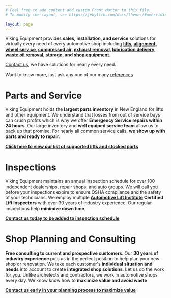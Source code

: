 ```yaml
---
# Feel free to add content and custom Front Matter to this file.
# To modify the layout, see https://jekyllrb.com/docs/themes/#overriding-theme-defaults

layout: page
---
```


Viking Equipment provides **sales, installation, and service** solutions for virtually every need of every automotive shop including **[lifts](/equipment), [alignment](/equipment), [wheel service](/equipment), [compressed air](/equipment), [exhaust removal](/equipment), [lubrication delivery](/equipment), [waste oil removal](/equipment), [storage](/equipment), and [shop equipment](/equipment).**

[Contact us](contact), we have solutions for nearly every need.

Want to know more, just ask any one of our many [references](/references)

# Parts and Service

Viking Equipment holds the **largest parts inventory** in New England for lifts and other equipment. We understand that losses from out of service bays can crush profits which is why we offer **Emergency Service repairs within 24 hours**. Our large inventory and **well equiped service team** allow us to back up that promise. For nearly all common service calls, **we show up with parts and ready to repair**.

**[Click here to view our list of supported lifts and stocked parts](/service)**

# Inspections

Viking Equipment maintains an annual inspection schedule for over 100 independent dealerships, repair shops, and auto groups. We will call you before your inspections expire to ensure OSHA compliance and the safety of your technicians. We employ multiple **[Automotive Lift Institute](https://www.autolift.org) Certified Lift Inspectors** with over 30 years of industry experience. Our regular inspections help **minimize down time**.

**[Contact us today to be added to inspection schedule](/inspections)**

# Shop Planning and Consulting

**Free consulting to current and prospective customers**. Our **30 years of industry experience** puts us in the perfect position to help plan your new shop or renovation. We take each customer's **individual situation and needs** into account to create **integrated shop solutions**. Let us do the work for you. Unlike archetects and contractors, we work in automotive shops every day. We know know how to **maximize value and avoid waste**

**[Contact us early in your planning process to maximize value](/projects)**